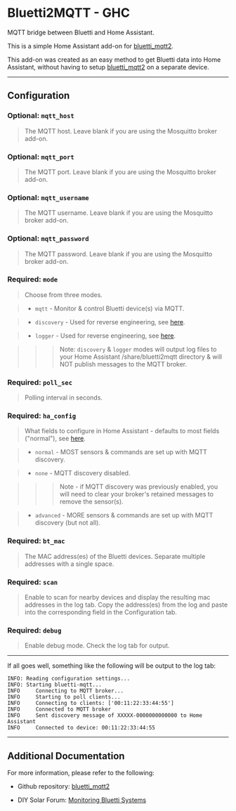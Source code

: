 # Bluetti2MQTT - GHC

MQTT bridge between Bluetti and Home Assistant.

This is a simple Home Assistant add-on for [bluetti_mqtt2](https://github.com/GHCMIS/bluetti_mqtt2).

This add-on was created as an easy method to get Bluetti data into Home Assistant, without having to setup [bluetti_mqtt2](https://github.com/GHCMIS/bluetti_mqtt2) on a separate device.

___

## Configuration

### Optional: `mqtt_host`

> The MQTT host.  Leave blank if you are using the Mosquitto broker add-on.

### Optional: `mqtt_port`

> The MQTT port.  Leave blank if you are using the Mosquitto broker add-on.

### Optional: `mqtt_username`

> The MQTT username.  Leave blank if you are using the Mosquitto broker add-on.

### Optional: `mqtt_password`

> The MQTT password.  Leave blank if you are using the Mosquitto broker add-on.

### Required: `mode`

> Choose from three modes.

> - `mqtt` - Monitor & control Bluetti device(s) via MQTT.

> - `discovery` - Used for reverse engineering, see [here](https://github.com/GHCMIS/bluetti_mqtt2#reverse-engineering).

> - `logger` - Used for reverse engineering, see [here](https://github.com/GHCMIS/bluetti_mqtt2#reverse-engineering).

>>> Note: `discovery` & `logger` modes will output log files to your Home Assistant /share/bluetti2mqtt directory & will NOT publish messages to the MQTT broker.

### Required: `poll_sec`

> Polling interval in seconds.

### Required: `ha_config`

> What fields to configure in Home Assistant - defaults to most fields ("normal"), see [here](https://github.com/GHCMIS/bluetti_mqtt2#home-assistant-integration).

> - `normal` - MOST sensors & commands are set up with MQTT discovery.

> - `none` - MQTT discovery disabled.

>>> Note - if MQTT discovery was previously enabled, you will need to clear your broker's retained messages to remove the sensor(s).

> - `advanced` - MORE sensors & commands are set up with MQTT discovery (but not all).

### Required: `bt_mac`

> The MAC address(es) of the Bluetti devices.  Separate multiple addresses with a single space.

### Required: `scan`

> Enable to scan for nearby devices and display the resulting mac addresses in the log tab.  Copy the address(es) from the log and paste into the corresponding field in the Configuration tab.

### Required: `debug`

> Enable debug mode.  Check the log tab for output.


___

If all goes well, something like the following will be output to the log tab:

```
INFO: Reading configuration settings...
INFO: Starting bluetti-mqtt...
INFO     Connecting to MQTT broker...
INFO     Starting to poll clients...
INFO     Connecting to clients: ['00:11:22:33:44:55']
INFO     Connected to MQTT broker
INFO     Sent discovery message of XXXXX-0000000000000 to Home Assistant
INFO     Connected to device: 00:11:22:33:44:55
```
___

## Additional Documentation

For more information, please refer to the following:

- Github repository: [bluetti_mqtt2](https://github.com/GHCMIS/bluetti_mqtt2)

- DIY Solar Forum: [Monitoring Bluetti Systems](https://diysolarforum.com/threads/monitoring-bluetti-systems.37870/)
